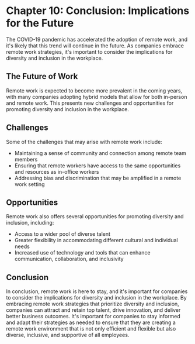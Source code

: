 Chapter 10: Conclusion: Implications for the Future
===================================================

The COVID-19 pandemic has accelerated the adoption of remote work, and it's likely that this trend will continue in the future. As companies embrace remote work strategies, it's important to consider the implications for diversity and inclusion in the workplace.

The Future of Work
------------------

Remote work is expected to become more prevalent in the coming years, with many companies adopting hybrid models that allow for both in-person and remote work. This presents new challenges and opportunities for promoting diversity and inclusion in the workplace.

Challenges
----------

Some of the challenges that may arise with remote work include:

* Maintaining a sense of community and connection among remote team members
* Ensuring that remote workers have access to the same opportunities and resources as in-office workers
* Addressing bias and discrimination that may be amplified in a remote work setting

Opportunities
-------------

Remote work also offers several opportunities for promoting diversity and inclusion, including:

* Access to a wider pool of diverse talent
* Greater flexibility in accommodating different cultural and individual needs
* Increased use of technology and tools that can enhance communication, collaboration, and inclusivity

Conclusion
----------

In conclusion, remote work is here to stay, and it's important for companies to consider the implications for diversity and inclusion in the workplace. By embracing remote work strategies that prioritize diversity and inclusion, companies can attract and retain top talent, drive innovation, and deliver better business outcomes. It's important for companies to stay informed and adapt their strategies as needed to ensure that they are creating a remote work environment that is not only efficient and flexible but also diverse, inclusive, and supportive of all employees.
